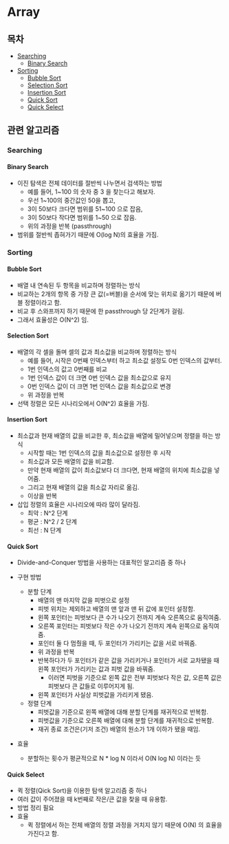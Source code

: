 # Array
## 목차
- [Searching](#searching)
  - [Binary Search](#binary-search)
- [Sorting](#sorting)
  - [Bubble Sort](#bubble-sort)
  - [Selection Sort](#selection-sort)
  - [Insertion Sort](#insertion-sort)
  - [Quick Sort](#quick-sort)
  - [Quick Select](#quick-select)


## 관련 알고리즘

### Searching

#### Binary Search
- 이진 탐색은 전체 데이터를 절반씩 나누면서 검색하는 방법
    - 예를 들어, 1~100 의 숫자 중 3 을 찾는다고 해보자.
    - 우선 1~100의 중간값인 50을 뽑고,
    - 3이 50보다 크다면 범위를 51~100 으로 잡음,
    - 3이 50보다 작다면 범위를 1~50 으로 잡음.
    - 위의 과정을 반복 (passthrough)
- 범위를 절반씩 좁혀가기 때문에 O(log N)의 효율을 가짐.

### Sorting

#### Bubble Sort
- 배열 내 연속된 두 항목을 비교하며 정렬하는 방식
- 비교하는 2개의 항목 중 가장 큰 값(=버블)을 순서에 맞는 위치로 옮기기 때문에 버블 정렬이라고 함.
- 비교 후 스와프까지 하기 때문에 한 passthrough 당 2단계가 걸림.
- 그래서 효율성은 O(N^2) 임.

#### Selection Sort
- 배열의 각 셀을 돌며 셀의 값과 최소값을 비교하며 정렬하는 방식
    - 예를 들어, 시작은 0번째 인덱스부터 하고 최소값 설정도 0번 인덱스의 값부터.
    - 1번 인덱스의 값고 0번째를 비교
    - 1번 인덱스 값이 더 크면 0번 인덱스 값을 최소값으로 유지
    - 0번 인덱스 값이 더 크면 1번 인덱스 값을 최소값으로 변경
    - 위 과정을 반복
- 선택 정렬은 모든 시나리오에서 O(N^2) 효율을 가짐.

#### Insertion Sort
- 최소값과 현재 배열의 값을 비교한 후, 최소값을 배열에 밀어넣으며 정렬을 하는 방식
    - 시작할 때는 1번 인덱스의 값을 최소값으로 설정한 후 시작
    - 최소값과 모든 배열의 값을 비교함.
    - 만약 현재 배열의 값이 최소값보다 더 크다면, 현재 배열의 위치에 최소값을 넣어줌.
    - 그리고 현재 배열의 값을 최소값 자리로 옮김.
    - 이상을 반복
- 삽입 정렬의 효율은 시나리오에 따라 많이 달라짐.
    - 최악 : N^2 단계
    - 평균 : N^2 / 2 단계
    - 최선 : N 단계

#### Quick Sort
- Divide-and-Conquer 방법을 사용하는 대표적인 알고리즘 중 하나
- 구현 방법
    - 분할 단계
        - 배열의 맨 마지막 값을 피벗으로 설정
        - 피벗 위치는 제외하고 배열의 맨 앞과 맨 뒤 값에 포인터 설정함.
        - 왼쪽 포인터는 피벗보다 큰 수가 나오기 전까지 계속 오른쪽으로 움직여줌.
        - 오른쪽 포인터는 피벗보다 작은 수가 나오기 전까지 계속 왼쪽으로 움직여줌.
        - 포인터 둘 다 멈췄을 때, 두 포인터가 가리키는 값을 서로 바꿔줌.
        - 위 과정을 반복
        - 반복하다가 두 포인터가 같은 값을 가리키거나 포인터가 서로 교차됐을 때 왼쪽 포인터가 가리키는 값과 피벗 값을 바꿔줌.
            - 이러면 피벗을 기준으로 왼쪽 값은 전부 피벗보다 작은 값, 오른쪽 값은 피벗보다 큰 값들로 이루어지게 됨.
        - 왼쪽 포인터가 사실상 피벗값을 가리키게 됐음.
    - 정렬 단계
        - 피벗값을 기준으로 왼쪽 배열에 대해 분할 단계를 재귀적으로 반복함.
        - 피벗값을 기준으로 오른쪽 배열에 대해 분할 단계를 재귀적으로 반복함.
        - 재귀 종료 조건은(기저 조건) 배열의 원소가 1개 이하가 됐을 때임.

- 효율
    - 분할하는 횟수가 평균적으로 N * log N 이라서 O(N log N) 이라는 듯

#### Quick Select
- 퀵 정렬(Qick Sort)을 이용한 탐색 알고리즘 중 하나
- 여러 값이 주어졌을 때 k번째로 작은/큰 값을 찾을 때 유용함.
- 방법 정리 필요
- 효율
    - 퀵 정렬에서 하는 전체 배열의 정렬 과정을 거치지 않기 때문에 O(N) 의 효율을 가진다고 함.